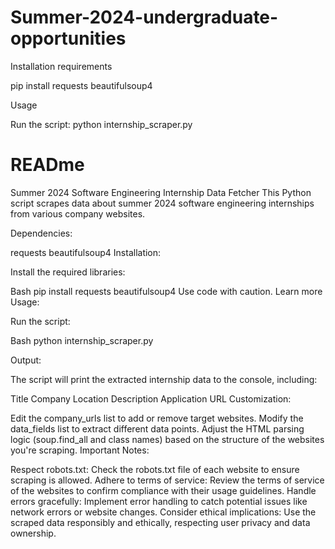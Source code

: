 # Summer-2024-undergraduate-opportunities

Installation requirements 

pip install requests beautifulsoup4

Usage

  Run the script:
            python internship_scraper.py



# READme

Summer 2024 Software Engineering Internship Data Fetcher
This Python script scrapes data about summer 2024 software engineering internships from various company websites.

Dependencies:

requests
beautifulsoup4
Installation:

Install the required libraries:

Bash
pip install requests beautifulsoup4
Use code with caution. Learn more
Usage:

Run the script:

Bash
python internship_scraper.py


Output:

The script will print the extracted internship data to the console, including:

Title
Company
Location
Description
Application URL
Customization:

Edit the company_urls list to add or remove target websites.
Modify the data_fields list to extract different data points.
Adjust the HTML parsing logic (soup.find_all and class names) based on the structure of the websites you're scraping.
Important Notes:

Respect robots.txt: Check the robots.txt file of each website to ensure scraping is allowed.
Adhere to terms of service: Review the terms of service of the websites to confirm compliance with their usage guidelines.
Handle errors gracefully: Implement error handling to catch potential issues like network errors or website changes.
Consider ethical implications: Use the scraped data responsibly and ethically, respecting user privacy and data ownership.

